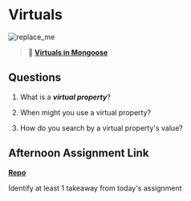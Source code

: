 # Virtuals

![replace_me](https://codeworks.blob.core.windows.net/public/assets/img/illustrations/placeholder.svg)

> **📖 [Virtuals in Mongoose](https://codeworksacademy.com/fs-student-guide/resources/wk5/04-Virtuals)**

## Questions

1. What is a ***virtual property***?

2. When might you use a virtual property? 

3. How do you search by a virtual property's value?

## Afternoon Assignment Link

**[Repo](https://github.com/rodrirene/<ASSIGNMENT_REPO>)**

Identify at least 1 takeaway from today's assignment
